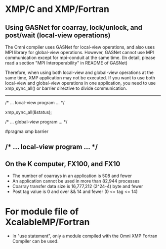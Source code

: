 # XMP/C and XMP/Fortran
## Using GASNet for coarray, lock/unlock, and post/wait (local-view operations)
The Omni compiler uses GASNet for local-view operations, and also uses MPI library for global-view operations.
However, GASNet cannot use MPI communication except for mpi-conduit at the same time.
(In detail, please read a section "MPI Interoperability" in README of GASNet)

Therefore, when using both local-view and global-view operations at the same time,
XMP application may not be executed.
If you want to use both local-view and global-view operations in one application,
you need to use xmp_sync_all() or barrier directive to divide communication.

---
  /* ... local-view program ... */

  xmp_sync_all(&status);

  /* ... global-view program ... */

 #pragma xmp barrier

  /* ... local-view program ... */
---

## On the K computer, FX100, and FX10
* The number of coarrays in an application is 508 and fewer
* An application cannot be used in more than 82,944 processes
* Coarray transfer data size is 16,777,212 (2^24-4) byte and fewer
* Post tag value is 0 and over && 14 and fewer (0 <= tag <= 14)

# For module file of XcalableMP/Fortran
* In "use statement", only a module compiled with the Omni XMP Fortran Compiler can be used.

